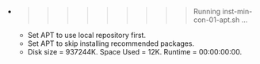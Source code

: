 * >>>>>>>>> Running inst-min-con-01-apt.sh ...
  * Set APT to use local repository first.
  * Set APT to skip installing recommended packages.
  * Disk size = 937244K. Space Used = 12K. Runtime = 00:00:00:00.
